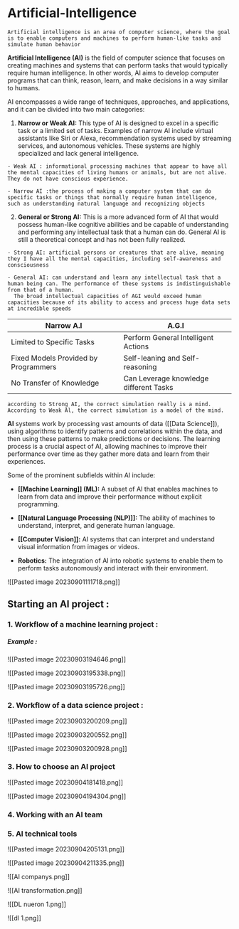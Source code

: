 # Artificial-Intelligence
 

`Artificial intelligence is an area of computer science, where the goal is to enable computers and machines to perform human-like tasks and simulate human behavior`

**Artificial Intelligence (AI)** is the field of computer science that focuses on creating machines and systems that can perform tasks that would typically require human intelligence. In other words, AI aims to develop computer programs that can think, reason, learn, and make decisions in a way similar to humans.

AI encompasses a wide range of techniques, approaches, and applications, and it can be divided into two main categories:
1.  **Narrow or Weak AI:** This type of AI is designed to excel in a specific task or a limited set of tasks. Examples of narrow AI include virtual assistants like Siri or Alexa, recommendation systems used by streaming services, and autonomous vehicles. These systems are highly specialized and lack general intelligence.
   ```
- Weak AI : informational processing machines that appear to have all the mental capacities of living humans or animals, but are not alive. They do not have conscious experience.

- Narrow AI :the process of making a computer system that can do specific tasks or things that normally require human intelligence, such as understanding natural language and recognizing objects
```
2. **General or Strong AI:** This is a more advanced form of AI that would possess human-like cognitive abilities and be capable of understanding and performing any intellectual task that a human can do. General AI is still a theoretical concept and has not been fully realized.
```
- Strong AI: artificial persons or creatures that are alive, meaning they I have all the mental capacities, including self-awareness and consciousness

- General AI: can understand and learn any intellectual task that a human being can. The performance of these systems is indistinguishable from that of a human.
  The broad intellectual capacities of AGI would exceed human capacities because of its ability to access and process huge data sets at incredible speeds
```

| Narrow A.I| A.G.I |
| -------- | -------- |
| Limited to Specific Tasks | Perform General Intelligent Actions |
| Fixed Models Provided by Programmers | Self-leaning and Self-reasoning |
| No Transfer of Knowledge | Can Leverage knowledge different Tasks |

`according to Strong AI, the correct simulation really is a mind. According to Weak Al, the correct simulation is a model of the mind.`

**AI** systems work by processing vast amounts of data ([[Data Science]]), using algorithms to identify patterns and correlations within the data, and then using these patterns to make predictions or decisions. The learning process is a crucial aspect of AI, allowing machines to improve their performance over time as they gather more data and learn from their experiences.

Some of the prominent subfields within AI include:

- **[[Machine Learning]] (ML):** A subset of AI that enables machines to learn from data and improve their performance without explicit programming.
    
- **[[Natural Language Processing (NLP)]]:** The ability of machines to understand, interpret, and generate human language.
    
- **[[Computer Vision]]:** AI systems that can interpret and understand visual information from images or videos.
    
- **Robotics:** The integration of AI into robotic systems to enable them to perform tasks autonomously and interact with their environment.


![[Pasted image 20230901111718.png]]


## Starting an AI project :

### 1. Workflow of a machine learning project :
##### Example  :

![[Pasted image 20230903194646.png]]

![[Pasted image 20230903195338.png]]

![[Pasted image 20230903195726.png]]


### 2. Workflow of a data science project :

![[Pasted image 20230903200209.png]]

![[Pasted image 20230903200552.png]]

![[Pasted image 20230903200928.png]]

### 3. How to choose an AI project 

![[Pasted image 20230904181418.png]]

![[Pasted image 20230904194304.png]]

### 4. Working with an AI team



### 5. AI technical tools

![[Pasted image 20230904205131.png]]

![[Pasted image 20230904211335.png]]


![[AI companys.png]]

![[AI transformation.png]]

![[DL nueron 1.png]]

![[dl 1.png]]